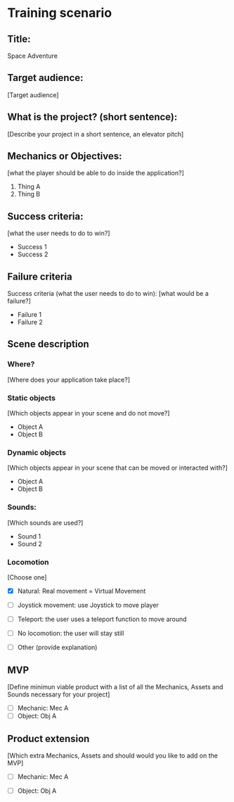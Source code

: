 # Training scenario

## Title: 
Space Adventure

## Target audience: 
[Target audience]

## What is the project? (short sentence):
[Describe your project in a short sentence, an elevator pitch]

## Mechanics or Objectives: 
[what the player should be able to do inside the application?]
1. Thing A
2. Thing B

## Success criteria:
[what the user needs to do to win?]
- Success 1
- Success 2

## Failure criteria
Success criteria (what the user needs to do to win):
[what would be a failure?]
- Failure 1
- Failure 2

## Scene description
### Where?
[Where does your application take place?]

### Static objects
[Which objects appear in your scene and do not move?]
- Object A
- Object B

### Dynamic objects
[Which objects appear in your scene that can be moved or interacted with?]
- Object A
- Object B

### Sounds:
[Which sounds are used?]
- Sound 1
- Sound 2

### Locomotion
[Choose one]
- [X] Natural: Real movement = Virtual Movement
- [ ] Joystick movement: use Joystick to move player
- [ ] Teleport: the user uses a teleport function to move around
- [ ] No locomotion: the user will stay still
- [ ] Other (provide explanation)


## MVP
[Define minimun viable product with a list of all the Mechanics, Assets and Sounds necessary for your project]
- [ ] Mechanic: Mec A
- [ ] Object: Obj A

## Product extension
[Which extra Mechanics, Assets and should would you like to add on the MVP]
- [ ] Mechanic: Mec A
- [ ] Object: Obj A

